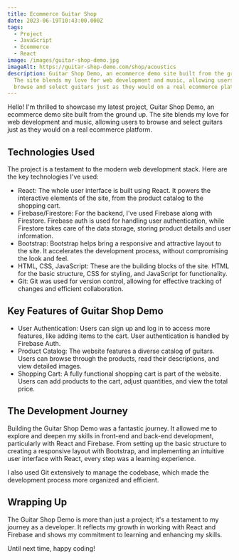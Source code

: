 ```yaml
---
title: Ecommerce Guitar Shop
date: 2023-06-19T10:43:00.000Z
tags:
  - Project
  - JavaScript
  - Ecommerce
  - React
image: /images/guitar-shop-demo.jpg
imageAlt: https://guitar-shop-demo.com/shop/acoustics
description: Guitar Shop Demo, an ecommerce demo site built from the ground up.
  The site blends my love for web development and music, allowing users to
  browse and select guitars just as they would on a real ecommerce platform.
---
```

Hello! I'm thrilled to showcase my latest project, Guitar Shop Demo, an ecommerce demo site built from the ground up. The site blends my love for web development and music, allowing users to browse and select guitars just as they would on a real ecommerce platform.



## Technologies Used

The project is a testament to the modern web development stack. Here are the key technologies I've used:

* React: The whole user interface is built using React. It powers the interactive elements of the site, from the product catalog to the shopping cart.
* Firebase/Firestore: For the backend, I've used Firebase along with Firestore. Firebase auth is used for handling user authentication, while Firestore takes care of the data storage, storing product details and user information.
* Bootstrap: Bootstrap helps bring a responsive and attractive layout to the site. It accelerates the development process, without compromising the look and feel.
* HTML, CSS, JavaScript: These are the building blocks of the site. HTML for the basic structure, CSS for styling, and JavaScript for functionality.
* Git: Git was used for version control, allowing for effective tracking of changes and efficient collaboration.



## Key Features of Guitar Shop Demo

* User Authentication: Users can sign up and log in to access more features, like adding items to the cart. User authentication is handled by Firebase Auth.
* Product Catalog: The website features a diverse catalog of guitars. Users can browse through the products, read their descriptions, and view detailed images.
* Shopping Cart: A fully functional shopping cart is part of the website. Users can add products to the cart, adjust quantities, and view the total price.



## The Development Journey

Building the Guitar Shop Demo was a fantastic journey. It allowed me to explore and deepen my skills in front-end and back-end development, particularly with React and Firebase. From setting up the basic structure to creating a responsive layout with Bootstrap, and implementing an intuitive user interface with React, every step was a learning experience.



I also used Git extensively to manage the codebase, which made the development process more organized and efficient.

## Wrapping Up

The Guitar Shop Demo is more than just a project; it's a testament to my journey as a developer. It reflects my growth in working with React and Firebase and shows my commitment to learning and enhancing my skills.

Until next time, happy coding!